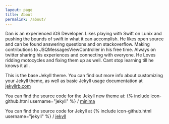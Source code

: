 ```yaml
---
layout: page
title: About
permalink: /about/
---
```


Dan is an experienced iOS Developer. Likes playing with Swift on Lunix and pushing the bounds of swift in what it can accomplish.
He likes open source and can be found answering questions and on stackoverflow. Making contributions to JSQMessagesViewController in his free time. Always on twitter sharing his experiences and connecting with everyone. He Loves ridding motocycles and fixing them up as well. Cant stop learning till he knows it all.

This is the base Jekyll theme. You can find out more info about customizing your Jekyll theme, as well as basic Jekyll usage documentation at [jekyllrb.com](http://jekyllrb.com/)

You can find the source code for the Jekyll new theme at:
{% include icon-github.html username="jekyll" %} /
[minima](https://github.com/jekyll/minima)

You can find the source code for Jekyll at
{% include icon-github.html username="jekyll" %} /
[jekyll](https://github.com/jekyll/jekyll)
